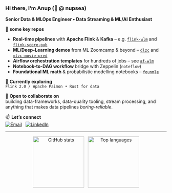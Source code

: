 ### Hi there, I’m Anup (👋 @ nupsea)

**Senior Data & MLOps Engineer • Data Streaming & ML/AI Enthusiast**

🚀 **some key repos**
- **Real-time pipelines** with **Apache Flink** & **Kafka** – e.g. [`flink-wlm`](https://github.com/nupsea/flink-wlm) and [`flink-score-pub`](https://github.com/nupsea/flink-score-pub) 
- **ML/Deep-Learning demos** from ML Zoomcamp & beyond – [`dlzc`](https://github.com/nupsea/dlzc) and [`mlzc-movie-pred`](https://github.com/nupsea/mlzc-movie-pred) 
- **Airflow orchestration templates** for hundreds of jobs – see [`af-wlm`](https://github.com/nupsea/af-wlm)   
- **Notebook-to-DAG workflow** bridge with Zeppelin (`noteflow`)  
- **Foundational ML math** & probabilistic modelling notebooks – [`founmle`](https://github.com/nupsea/founmle) 

🌱 **Currently exploring**  
`Flink 2.0 / Apache Paimon • Rust for data`

🤝 **Open to collaborate on**  
building data-frameworks, data-quality tooling, stream processing, and anything that makes data pipelines _boring-reliable_.

📫 **Let’s connect**  
[![Email](https://img.shields.io/badge/email-eanups%40yahoo.com-blue?style=flat&logo=gmail)](mailto:eanups@yahoo.com)
&nbsp;
[![LinkedIn](https://img.shields.io/badge/-LinkedIn-blue?style=flat&logo=linkedin)](https://www.linkedin.com/in/anup-sethuram-3916106/)

---

<p align="center">
  <img src="https://github-readme-stats.vercel.app/api?username=nupsea&show_icons=true" height="160" alt="GitHub stats"/>
  &nbsp;
  <img src="https://github-readme-stats.vercel.app/api/top-langs/?username=nupsea&layout=compact&hide=html" height="160" alt="Top languages"/>
</p>


<!---
nupsea/nupsea is a ✨ special ✨ repository because its `README.md` (this file) appears on your GitHub profile.
You can click the Preview link to take a look at your changes.
--->
